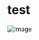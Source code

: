 # test
![image](https://user-images.githubusercontent.com/50214016/223048812-9cc7508d-33d8-4a79-a46c-a0d163ffbaa8.png)
